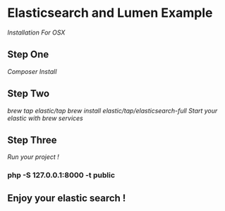 # Elasticsearch and Lumen Example

*Installation For OSX*

## Step One

*Composer Install*
 
## Step Two
 
*brew tap elastic/tap*
*brew install elastic/tap/elasticsearch-full*
*Start your elastic with brew services*

## Step Three
*Run your project !*

### php -S 127.0.0.1:8000 -t public


## Enjoy your elastic search !


